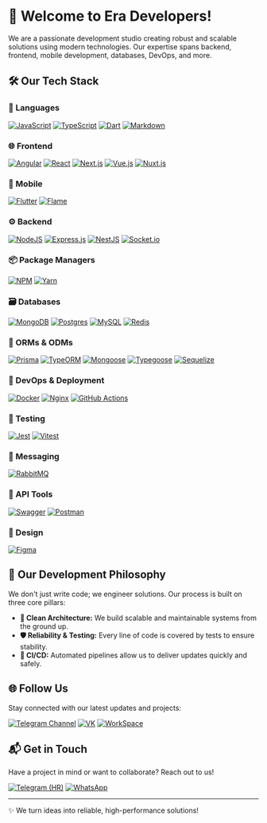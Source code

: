 # 👋 Welcome to Era Developers!

We are a passionate development studio creating robust and scalable solutions using modern technologies. Our expertise spans backend, frontend, mobile development, databases, DevOps, and more.

## 🛠️ Our Tech Stack

### 📜 Languages
[![JavaScript](https://img.shields.io/badge/javascript-%23323330.svg?style=for-the-badge&logo=javascript&logoColor=%23F7DF1E)](https://javascript.com)
[![TypeScript](https://img.shields.io/badge/typescript-%23007ACC.svg?style=for-the-badge&logo=typescript&logoColor=white)](https://typescriptlang.org)
[![Dart](https://img.shields.io/badge/dart-%230175C2.svg?style=for-the-badge&logo=dart&logoColor=white)](https://dart.dev)
[![Markdown](https://img.shields.io/badge/markdown-%23000000.svg?style=for-the-badge&logo=markdown&logoColor=white)](https://markdownguide.org)

### 🌐 Frontend
[![Angular](https://img.shields.io/badge/Angular-DD0031?style=for-the-badge&logo=angular&logoColor=white)](https://angular.io)
[![React](https://img.shields.io/badge/react-%2320232a.svg?style=for-the-badge&logo=react&logoColor=%2361DAFB)](https://reactjs.org)
[![Next.js](https://img.shields.io/badge/Next.js-000000?style=for-the-badge&logo=next.js&logoColor=white)](https://nextjs.org)
[![Vue.js](https://img.shields.io/badge/vue.js-%2335495e.svg?style=for-the-badge&logo=vuedotjs&logoColor=%234FC08D)](https://vuejs.org)
[![Nuxt.js](https://img.shields.io/badge/Nuxt.js-00DC82?style=for-the-badge&logo=nuxt.js&logoColor=white)](https://nuxt.com)

### 📱 Mobile
[![Flutter](https://img.shields.io/badge/Flutter-%2302569B.svg?style=for-the-badge&logo=Flutter&logoColor=white)](https://flutter.dev)
[![Flame](https://img.shields.io/badge/Flame-EE6F4D?style=for-the-badge&logo=flame&logoColor=white)](https://flame-engine.org)

### ⚙️ Backend
[![NodeJS](https://img.shields.io/badge/node.js-6DA55F?style=for-the-badge&logo=node.js&logoColor=white)](https://nodejs.org)
[![Express.js](https://img.shields.io/badge/express.js-%23404d59.svg?style=for-the-badge&logo=express&logoColor=%2361DAFB)](https://expressjs.com)
[![NestJS](https://img.shields.io/badge/nestjs-%23E0234E.svg?style=for-the-badge&logo=nestjs&logoColor=white)](https://nestjs.com)
[![Socket.io](https://img.shields.io/badge/Socket.io-black?style=for-the-badge&logo=socket.io&badgeColor=010101)](https://socket.io)

### 📦 Package Managers
[![NPM](https://img.shields.io/badge/NPM-%23CB3837.svg?style=for-the-badge&logo=npm&logoColor=white)](https://www.npmjs.com)
[![Yarn](https://img.shields.io/badge/yarn-%232C8EBB.svg?style=for-the-badge&logo=yarn&logoColor=white)](https://yarnpkg.com)

### 🗃️ Databases
[![MongoDB](https://img.shields.io/badge/MongoDB-%234ea94b.svg?style=for-the-badge&logo=mongodb&logoColor=white)](https://mongodb.com)
[![Postgres](https://img.shields.io/badge/postgres-%23316192.svg?style=for-the-badge&logo=postgresql&logoColor=white)](https://postgresql.org)
[![MySQL](https://img.shields.io/badge/mysql-%2300f.svg?style=for-the-badge&logo=mysql&logoColor=white)](https://mysql.com)
[![Redis](https://img.shields.io/badge/redis-%23DD0031.svg?style=for-the-badge&logo=redis&logoColor=white)](https://redis.io)

### 🔄 ORMs & ODMs
[![Prisma](https://img.shields.io/badge/Prisma-3982CE?style=for-the-badge&logo=Prisma&logoColor=white)](https://www.prisma.io)
[![TypeORM](https://img.shields.io/badge/TypeORM-FF6600?style=for-the-badge&logo=TypeORM&logoColor=white)](https://typeorm.io)
[![Mongoose](https://img.shields.io/static/v1?style=for-the-badge&message=Mongoose&color=880000&logo=Mongoose&logoColor=FFFFFF&label=)](https://mongoosejs.com)
[![Typegoose](https://img.shields.io/badge/-Typegoose-%23Clojure?style=for-the-badge&logo=typegoose&logoColor=white)](https://typegoose.github.io/typegoose)
[![Sequelize](https://img.shields.io/badge/Sequelize-52B0E7?style=for-the-badge&logo=Sequelize&logoColor=white)](https://sequelize.org)

### 🚀 DevOps & Deployment
[![Docker](https://img.shields.io/badge/docker-%230db7ed.svg?style=for-the-badge&logo=docker&logoColor=white)](https://docker.com)
[![Nginx](https://img.shields.io/badge/nginx-%23009639.svg?style=for-the-badge&logo=nginx&logoColor=white)](https://nginx.org)
[![GitHub Actions](https://img.shields.io/badge/github%20actions-%232671E5.svg?style=for-the-badge&logo=githubactions&logoColor=white)](https://github.com/features/actions)

### 🧪 Testing
[![Jest](https://img.shields.io/badge/-jest-%23C21325?style=for-the-badge&logo=jest&logoColor=white)](https://jestjs.io)
[![Vitest](https://img.shields.io/badge/-Vitest-%236E9C18?style=for-the-badge&logo=vitest&logoColor=white)](https://vitest.dev)

### 📡 Messaging
[![RabbitMQ](https://img.shields.io/badge/Rabbitmq-FF6600?style=for-the-badge&logo=rabbitmq&logoColor=white)](https://www.rabbitmq.com)

### 📝 API Tools
[![Swagger](https://img.shields.io/badge/-Swagger-%23Clojure?style=for-the-badge&logo=swagger&logoColor=white)](https://swagger.io)
[![Postman](https://img.shields.io/badge/Postman-FF6C37?style=for-the-badge&logo=postman&logoColor=white)](https://postman.com)

### 🎨 Design
[![Figma](https://img.shields.io/badge/figma-%23F24E1E.svg?style=for-the-badge&logo=figma&logoColor=white)](https://www.figma.com)

## 🔧 Our Development Philosophy

We don't just write code; we engineer solutions. Our process is built on three core pillars:

*   **🧩 Clean Architecture:** We build scalable and maintainable systems from the ground up.
*   **🛡️ Reliability & Testing:** Every line of code is covered by tests to ensure stability.
*   **🚀 CI/CD:** Automated pipelines allow us to deliver updates quickly and safely.

## 🌐 Follow Us
Stay connected with our latest updates and projects:

[![Telegram Channel](https://img.shields.io/badge/Telegram-2CA5E0?style=for-the-badge&logo=telegram&logoColor=white)](https://t.me/era_developers)
[![VK](https://img.shields.io/badge/VK-%232E87FB.svg?style=for-the-badge&logo=vk&logoColor=white)](https://vk.com/era_developers)
[![WorkSpace](https://img.shields.io/badge/WorkSpace-00A389?style=for-the-badge&logo=workspace&logoColor=white)](https://workspace.ru/contractors/era-developers-studio/)

## 📬 Get in Touch
Have a project in mind or want to collaborate? Reach out to us!

[![Telegram (HR)](https://img.shields.io/badge/Telegram-2CA5E0?style=for-the-badge&logo=telegram&logoColor=white)](https://t.me/eradev_hr)
[![WhatsApp](https://img.shields.io/badge/WhatsApp-25D366?style=for-the-badge&logo=whatsapp&logoColor=white)](https://wa.me/375255339291)
<!-- [![Viber](https://img.shields.io/badge/Viber-7360F2?style=for-the-badge&logo=viber&logoColor=white)](viber://chat?number=%2B375255339291) -->

---

✨ We turn ideas into reliable, high-performance solutions!
